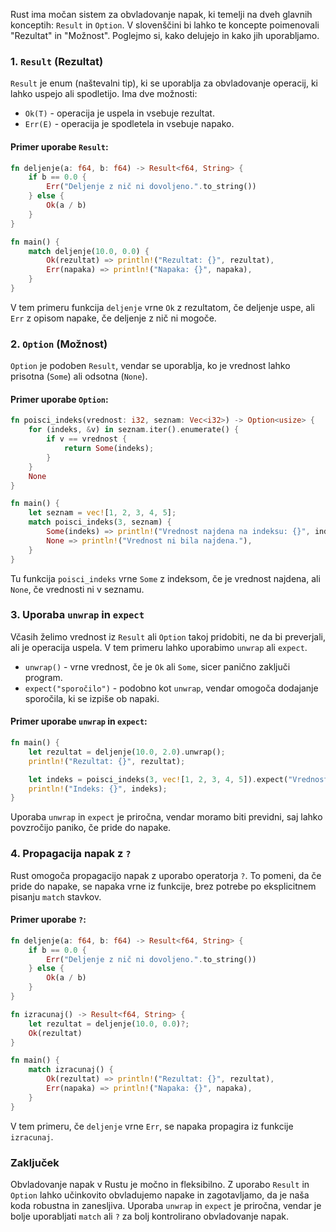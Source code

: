 Rust ima močan sistem za obvladovanje napak, ki temelji na dveh glavnih konceptih: `Result` in `Option`. V slovenščini bi lahko te koncepte poimenovali "Rezultat" in "Možnost". Poglejmo si, kako delujejo in kako jih uporabljamo.

### 1. `Result` (Rezultat)

`Result` je enum (naštevalni tip), ki se uporablja za obvladovanje operacij, ki lahko uspejo ali spodletijo. Ima dve možnosti:

- `Ok(T)` - operacija je uspela in vsebuje rezultat.
- `Err(E)` - operacija je spodletela in vsebuje napako.

#### Primer uporabe `Result`:

```rust
fn deljenje(a: f64, b: f64) -> Result<f64, String> {
    if b == 0.0 {
        Err("Deljenje z nič ni dovoljeno.".to_string())
    } else {
        Ok(a / b)
    }
}

fn main() {
    match deljenje(10.0, 0.0) {
        Ok(rezultat) => println!("Rezultat: {}", rezultat),
        Err(napaka) => println!("Napaka: {}", napaka),
    }
}
```

V tem primeru funkcija `deljenje` vrne `Ok` z rezultatom, če deljenje uspe, ali `Err` z opisom napake, če deljenje z nič ni mogoče.

### 2. `Option` (Možnost)

`Option` je podoben `Result`, vendar se uporablja, ko je vrednost lahko prisotna (`Some`) ali odsotna (`None`).

#### Primer uporabe `Option`:

```rust
fn poisci_indeks(vrednost: i32, seznam: Vec<i32>) -> Option<usize> {
    for (indeks, &v) in seznam.iter().enumerate() {
        if v == vrednost {
            return Some(indeks);
        }
    }
    None
}

fn main() {
    let seznam = vec![1, 2, 3, 4, 5];
    match poisci_indeks(3, seznam) {
        Some(indeks) => println!("Vrednost najdena na indeksu: {}", indeks),
        None => println!("Vrednost ni bila najdena."),
    }
}
```

Tu funkcija `poisci_indeks` vrne `Some` z indeksom, če je vrednost najdena, ali `None`, če vrednosti ni v seznamu.

### 3. Uporaba `unwrap` in `expect`

Včasih želimo vrednost iz `Result` ali `Option` takoj pridobiti, ne da bi preverjali, ali je operacija uspela. V tem primeru lahko uporabimo `unwrap` ali `expect`.

- `unwrap()` - vrne vrednost, če je `Ok` ali `Some`, sicer panično zaključi program.
- `expect("sporočilo")` - podobno kot `unwrap`, vendar omogoča dodajanje sporočila, ki se izpiše ob napaki.

#### Primer uporabe `unwrap` in `expect`:

```rust
fn main() {
    let rezultat = deljenje(10.0, 2.0).unwrap();
    println!("Rezultat: {}", rezultat);

    let indeks = poisci_indeks(3, vec![1, 2, 3, 4, 5]).expect("Vrednost ni bila najdena.");
    println!("Indeks: {}", indeks);
}
```

Uporaba `unwrap` in `expect` je priročna, vendar moramo biti previdni, saj lahko povzročijo paniko, če pride do napake.

### 4. Propagacija napak z `?`

Rust omogoča propagacijo napak z uporabo operatorja `?`. To pomeni, da če pride do napake, se napaka vrne iz funkcije, brez potrebe po eksplicitnem pisanju `match` stavkov.

#### Primer uporabe `?`:

```rust
fn deljenje(a: f64, b: f64) -> Result<f64, String> {
    if b == 0.0 {
        Err("Deljenje z nič ni dovoljeno.".to_string())
    } else {
        Ok(a / b)
    }
}

fn izracunaj() -> Result<f64, String> {
    let rezultat = deljenje(10.0, 0.0)?;
    Ok(rezultat)
}

fn main() {
    match izracunaj() {
        Ok(rezultat) => println!("Rezultat: {}", rezultat),
        Err(napaka) => println!("Napaka: {}", napaka),
    }
}
```

V tem primeru, če `deljenje` vrne `Err`, se napaka propagira iz funkcije `izracunaj`.

### Zaključek

Obvladovanje napak v Rustu je močno in fleksibilno. Z uporabo `Result` in `Option` lahko učinkovito obvladujemo napake in zagotavljamo, da je naša koda robustna in zanesljiva. Uporaba `unwrap` in `expect` je priročna, vendar je bolje uporabljati `match` ali `?` za bolj kontrolirano obvladovanje napak.

